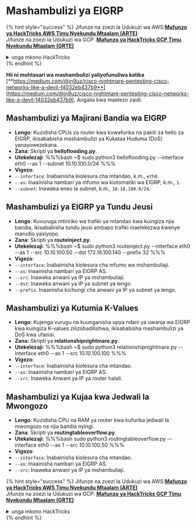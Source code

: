 # Mashambulizi ya EIGRP

{% hint style="success" %}
Jifunze na zoezi la Udukuzi wa AWS:<img src="/.gitbook/assets/arte.png" alt="" data-size="line">[**Mafunzo ya HackTricks AWS Timu Nyekundu Mtaalam (ARTE)**](https://training.hacktricks.xyz/courses/arte)<img src="/.gitbook/assets/arte.png" alt="" data-size="line">\
Jifunze na zoezi la Udukuzi wa GCP: <img src="/.gitbook/assets/grte.png" alt="" data-size="line">[**Mafunzo ya HackTricks GCP Timu Nyekundu Mtaalam (GRTE)**<img src="/.gitbook/assets/grte.png" alt="" data-size="line">](https://training.hacktricks.xyz/courses/grte)

<details>

<summary>unga mkono HackTricks</summary>

* Angalia [**mpango wa michango**](https://github.com/sponsors/carlospolop)!
* **Jiunge na** 💬 [**kikundi cha Discord**](https://discord.gg/hRep4RUj7f) au [**kikundi cha telegram**](https://t.me/peass) au **tufuate** kwenye **Twitter** 🐦 [**@hacktricks\_live**](https://twitter.com/hacktricks\_live)**.**
* **Shiriki mbinu za udukuzi kwa kuwasilisha PRs kwa** [**HackTricks**](https://github.com/carlospolop/hacktricks) na [**HackTricks Cloud**](https://github.com/carlospolop/hacktricks-cloud) repos za github.

</details>
{% endhint %}

**Hii ni muhtasari wa mashambulizi yaliyofunuliwa katika** [**https://medium.com/@in9uz/cisco-nightmare-pentesting-cisco-networks-like-a-devil-f4032eb437b9**](https://medium.com/@in9uz/cisco-nightmare-pentesting-cisco-networks-like-a-devil-f4032eb437b9). Angalia kwa maelezo zaidi.

## **Mashambulizi ya Majirani Bandia wa EIGRP**

- **Lengo**: Kuzidisha CPUs za router kwa kuwafurika na pakiti za hello za EIGRP, ikisababisha mashambulizi ya Kukataa Huduma (DoS) yanayowezekana.
- **Zana**: Skripti ya **helloflooding.py**.
- **Utekelezaji**:
%%%bash
~$ sudo python3 helloflooding.py --interface eth0 --as 1 --subnet 10.10.100.0/24
%%%
- **Vigezo**:
- `--interface`: Inabainisha kiolesura cha mtandao, k.m., `eth0`.
- `--as`: Inaainisha nambari ya mfumo wa kiotomatiki wa EIGRP, k.m., `1`.
- `--subnet`: Inaweka eneo la subnet, k.m., `10.10.100.0/24`.

## **Mashambulizi ya EIGRP ya Tundu Jeusi**

- **Lengo**: Kuvuruga mtiririko wa trafiki ya mtandao kwa kuingiza njia bandia, ikisababisha tundu jeusi ambapo trafiki inaelekezwa kwenye marudio yasiyopo.
- **Zana**: Skripti ya **routeinject.py**.
- **Utekelezaji**:
%%%bash
~$ sudo python3 routeinject.py --interface eth0 --as 1 --src 10.10.100.50 --dst 172.16.100.140 --prefix 32
%%%
- **Vigezo**:
- `--interface`: Inabainisha kiolesura cha mfumo wa mshambuliaji.
- `--as`: Inaainisha nambari ya EIGRP AS.
- `--src`: Inaweka anwani ya IP ya mshambuliaji.
- `--dst`: Inaweka anwani ya IP ya subnet ya lengo.
- `--prefix`: Inaainisha kichungi cha anwani ya IP ya subnet ya lengo.

## **Mashambulizi ya Kutumia K-Values**

- **Lengo**: Kujenga vurugu na kuunganisha upya ndani ya uwanja wa EIGRP kwa kuingiza K-values zilizobadilishwa, ikisababisha mashambulizi ya DoS kwa ufanisi.
- **Zana**: Skripti ya **relationshipnightmare.py**.
- **Utekelezaji**:
%%%bash
~$ sudo python3 relationshipnightmare.py --interface eth0 --as 1 --src 10.10.100.100
%%%
- **Vigezo**:
- `--interface`: Inabainisha kiolesura cha mtandao.
- `--as`: Inaainisha nambari ya EIGRP AS.
- `--src`: Inaweka Anwani ya IP ya router halali.

## **Mashambulizi ya Kujaa kwa Jedwali la Mwongozo**

- **Lengo**: Kuzidisha CPU na RAM ya router kwa kufurika jedwali la mwongozo na njia bandia nyingi.
- **Zana**: Skripti ya **routingtableoverflow.py**.
- **Utekelezaji**:
%%%bash
sudo python3 routingtableoverflow.py --interface eth0 --as 1 --src 10.10.100.50
%%%
- **Vigezo**:
- `--interface`: Inabainisha kiolesura cha mtandao.
- `--as`: Inaainisha nambari ya EIGRP AS.
- `--src`: Inaweka anwani ya IP ya mshambuliaji.


{% hint style="success" %}
Jifunze na zoezi la Udukuzi wa AWS:<img src="/.gitbook/assets/arte.png" alt="" data-size="line">[**Mafunzo ya HackTricks AWS Timu Nyekundu Mtaalam (ARTE)**](https://training.hacktricks.xyz/courses/arte)<img src="/.gitbook/assets/arte.png" alt="" data-size="line">\
Jifunze na zoezi la Udukuzi wa GCP: <img src="/.gitbook/assets/grte.png" alt="" data-size="line">[**Mafunzo ya HackTricks GCP Timu Nyekundu Mtaalam (GRTE)**<img src="/.gitbook/assets/grte.png" alt="" data-size="line">](https://training.hacktricks.xyz/courses/grte)

<details>

<summary>unga mkono HackTricks</summary>

* Angalia [**mpango wa michango**](https://github.com/sponsors/carlospolop)!
* **Jiunge na** 💬 [**kikundi cha Discord**](https://discord.gg/hRep4RUj7f) au [**kikundi cha telegram**](https://t.me/peass) au **tufuate** kwenye **Twitter** 🐦 [**@hacktricks\_live**](https://twitter.com/hacktricks\_live)**.**
* **Shiriki mbinu za udukuzi kwa kuwasilisha PRs kwa** [**HackTricks**](https://github.com/carlospolop/hacktricks) na [**HackTricks Cloud**](https://github.com/carlospolop/hacktricks-cloud) repos za github.

</details>
{% endhint %}
